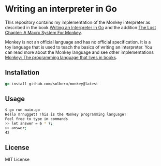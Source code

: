 # Writing an interpreter in Go

This repository contains my implementation of the Monkey interpreter as described in the book [Writing an Interpreter in Go](https://interpreterbook.com/) and the addition [The Lost Chapter: A Macro System For Monkey](https://interpreterbook.com/lost/).

Monkey is not an official language and has no official specification. It is a toy language that is used to teach the basics of writing an interpreter. You can read more about the Monkey language and see other implementations [Monkey: The programming language that lives in books](https://monkeylang.org/).

## Installation

```go
go install github.com/solbero/monkey@latest
```

## Usage

```bash
$ go run main.go
Hello mrnugget! This is the Monkey programming language!
Feel free to type in commands
>> let answer = 6 * 7;
>> answer;
42
```

## License

MIT License

